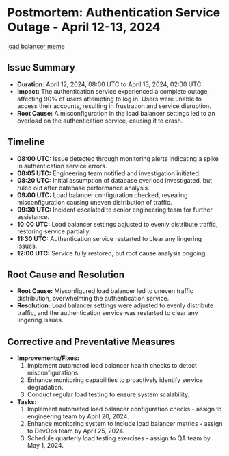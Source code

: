 # Postmortem: Authentication Service Outage - April 12-13, 2024

[load balancer meme](https://github.com/HudaOmer/alx-system_engineering-devops/blob/master/0x19-postmortem/Meme.jpg)

## Issue Summary
- **Duration:** April 12, 2024, 08:00 UTC to April 13, 2024, 02:00 UTC
- **Impact:** The authentication service experienced a complete outage, affecting 90% of users attempting to log in. Users were unable to access their accounts, resulting in frustration and service disruption.
- **Root Cause:** A misconfiguration in the load balancer settings led to an overload on the authentication service, causing it to crash.

## Timeline
- **08:00 UTC:** Issue detected through monitoring alerts indicating a spike in authentication service errors.
- **08:05 UTC:** Engineering team notified and investigation initiated.
- **08:20 UTC:** Initial assumption of database overload investigated, but ruled out after database performance analysis.
- **09:00 UTC:** Load balancer configuration checked, revealing misconfiguration causing uneven distribution of traffic.
- **09:30 UTC:** Incident escalated to senior engineering team for further assistance.
- **10:00 UTC:** Load balancer settings adjusted to evenly distribute traffic, restoring service partially.
- **11:30 UTC:** Authentication service restarted to clear any lingering issues.
- **12:00 UTC:** Service fully restored, but root cause analysis ongoing.

## Root Cause and Resolution
- **Root Cause:** Misconfigured load balancer led to uneven traffic distribution, overwhelming the authentication service.
- **Resolution:** Load balancer settings were adjusted to evenly distribute traffic, and the authentication service was restarted to clear any lingering issues.

## Corrective and Preventative Measures
- **Improvements/Fixes:**
  1. Implement automated load balancer health checks to detect misconfigurations.
  2. Enhance monitoring capabilities to proactively identify service degradation.
  3. Conduct regular load testing to ensure system scalability.
- **Tasks:**
  1. Implement automated load balancer configuration checks - assign to engineering team by April 20, 2024.
  2. Enhance monitoring system to include load balancer metrics - assign to DevOps team by April 25, 2024.
  3. Schedule quarterly load testing exercises - assign to QA team by May 1, 2024.
